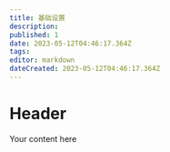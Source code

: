 ```yaml
---
title: 基础设置
description: 
published: 1
date: 2023-05-12T04:46:17.364Z
tags: 
editor: markdown
dateCreated: 2023-05-12T04:46:17.364Z
---
```


# Header
Your content here